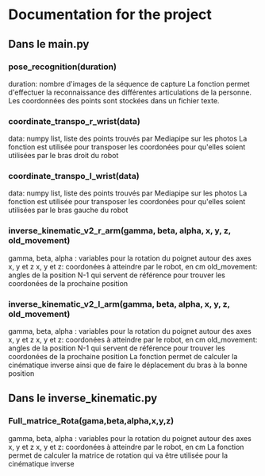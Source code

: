 # Documentation for the project
## Dans le main.py
### pose_recognition(duration)
duration: nombre d'images de la séquence de capture
La fonction permet d'effectuer la reconnaissance des différentes articulations de la personne. Les coordonnées des points sont stockées dans un fichier texte.

### coordinate_transpo_r_wrist(data)
data: numpy list, liste des points trouvés par Mediapipe sur les photos
La fonction est utilisée pour transposer les coordonées pour qu'elles soient utilisées par le bras droit du robot

### coordinate_transpo_l_wrist(data)
data: numpy list, liste des points trouvés par Mediapipe sur les photos
La fonction est utilisée pour transposer les coordonées pour qu'elles soient utilisées par le bras gauche du robot

### inverse_kinematic_v2_r_arm(gamma, beta, alpha, x, y, z, old_movement)
gamma, beta, alpha : variables pour la rotation du poignet autour des axes x, y et z
x, y et z: coordonées à atteindre par le robot, en cm
old_movement: angles de la position N-1 qui servent de référence pour trouver les coordonées de la prochaine position

### inverse_kinematic_v2_l_arm(gamma, beta, alpha, x, y, z, old_movement)
gamma, beta, alpha : variables pour la rotation du poignet autour des axes x, y et z
x, y et z: coordonées à atteindre par le robot, en cm
old_movement: angles de la position N-1 qui servent de référence pour trouver les coordonées de la prochaine position
La fonction permet de calculer la cinématique inverse ainsi que de faire le déplacement du bras à la bonne position

## Dans le inverse_kinematic.py
### Full_matrice_Rota(gama,beta,alpha,x,y,z)
gamma, beta, alpha : variables pour la rotation du poignet autour des axes x, y et z
x, y et z: coordonées à atteindre par le robot, en cm
La fonction permet de calculer la matrice de rotation qui va être utilisée pour la cinématique inverse
